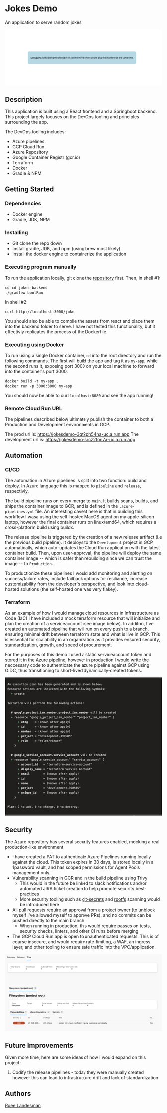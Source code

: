 # Jokes Demo

An application to serve random jokes

![live-code](img/screenshot.png)

## Description

This application is built using a React frontend and a Springboot backend. This project largely focuses on the DevOps tooling and principles surrounding the app.

The DevOps tooling includes:

- Azure pipelines
- GCP Cloud Run
- Azure Repository
- Google Container Registr (gcr.io)
- Terraform
- Docker
- Gradle & NPM

## Getting Started

### Dependencies

- Docker engine
- Gradle, JDK, NPM

### Installing

- Git clone the repo down
- Install gradle, JDK, and npm (using brew most likely)
- Install the docker engine to containerize the application

### Executing program manually

To run the application locally, git clone the [repository](https://dev.azure.com/roeelandesman/_git/jokes-demo) first.
Then, in shell #1:

```shell
cd cd jokes-backend
./gradlew bootRun
```

In shell #2:

```shell
curl http://localhost:3000/joke
```

You should also be able to compile the assets from react and place them into the backend folder to serve. I have not
tested this functionality, but it effectivly replicates the process of the Dockerfile.

### Executing using Docker

To run using a single Docker container, `cd` into the root directory and run the following commands.
The first will build the app and tag it as `my-app`, while the second runs it,
exposing port 3000 on your local machine to forward into the container's port 3000.

```shell
docker build -t my-app .
docker run -p 3000:3000 my-app
```

You should now be able to curl `localhost:8080` and see the app running!

### Remote Cloud Run URL

The pipelines described below ultimately publish the container to both a Production and Development environments in GCP.

The prod url is: <https://jokesdemo-3qt2ph54na-uc.a.run.app>
The development url is: <https://jokesdemo-srcz2fon7a-uc.a.run.app>

## Automation

### CI/CD

The automation in Azure pipelines is split into two function: build and deploy. In Azure language this is mapped to
`pipeline` and `release`, respectivly.

The build pipeline runs on every merge to `main`. It builds scans, builds, and ships the container image to GCR, and is
defined in the `.azure-pipelines.yml` file. An interesting caveat here is that in building this workflow I wasa using the self-hosted
MacOS agent on my apple-silicon laptop, however the final container runs on linux/amd64, which requires a cross-platform build
using buildx.

The release pipeline is triggered by the creation of a new release artifact (i.e the previous build pipeline). It deploys to the `Development`
project in GCP automatically, which auto-updates the Cloud Run application with the latest container build. Then, upon user-approval, the pipeline
will deploy the same container image -- which is safer than rebuilding since we can trust the image -- to `Production`.

To productionize these pipelines I would add monitoring and alerting on success/failure rates, include failback options for resiliance,
increase customizability from the developer's perspective, and look into cloud-hosted solutions (the self-hosted one was very flakey).

### Terraform

As an example of how I would manage cloud resources in Infrastructure as Code (IaC) I have included a mock terraform resource
that will initialize and plan the creation of a serviceaccount (see image below). In additon, I've created an automated pipeline
that will run on every push to a branch, ensuring minimal drift between terraform state and what is live in GCP. This is essential
for scalability in an organization as it provides ensured security, standardization, growth, and speed of procurement.

For the purposes of this demo I used a static serviceaccount token and stored it in the Azure pipeline, however in production
I would write the neccessary code to authenticate the azure pipeline against GCP using OIDC, thus transitioning to short-lived
dynamically-created tokens.

![terraform-results](img/terraform.png)

## Security

The Azure repository has several security features enabled, mocking a real production-like environment

- I have created a PAT to authenticate Azure Pipelines running locally against the cloud. This token expires in 30 days, is stored locally in a 1password vault, and has scoped permissions for Agent Pools management only.
- Vulnerability scanning in GCR and in the build pipeline using Trivy
  - This would in the future be linked to slack notifications and/or automated JIRA ticket creation to help promote security best-practices
  - More security tooling such as [git-secrets](https://github.com/awslabs/git-secrets) and [rootfs](https://aquasecurity.github.io/trivy/v0.27.1/docs/vulnerability/scanning/rootfs/) scanning would be introduced here
- All pull requests require an approval from a project owner (to unblock myself I've allowed myself to approve PRs), and no commits can be pushed directly to the main branch
  - When running in production, this would require passes on tests, security checks, linters, and other CI runs before merging
- The GCP Cloud Run app is open to unauthenticated requests. This is of course insecure, and would require rate-limiting, a WAF, an ingress layer, and other tooling to ensure safe traffic into the VPC/application.

![trivy-results](img/trivy.png)

## Future Improvements

Given more time, here are some ideas of how I would expand on this project:

1. Codify the release pipelines - today they were manually created however this can lead to infrastructure drift and lack of standardization

## Authors

[Roee Landesman](https://github.com/roee-landesman)
